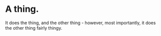 # A thing.

It does the thing, and the other thing - however, most importantly, it does the other thing fairly thingy.